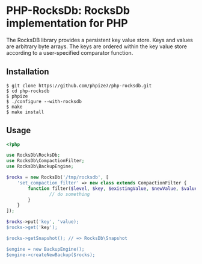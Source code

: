 # PHP-RocksDb: RocksDb implementation for PHP

The RocksDB library provides a persistent key value store. Keys and values are arbitrary byte arrays. The keys are ordered within the key value store according to a user-specified comparator function.

## Installation

	$ git clone https://github.com/phpize7/php-rocksdb.git
	$ cd php-rocksdb
	$ phpize
	$ ./configure --with-rocksdb
	$ make
	$ make install

## Usage
````php
<?php

use RocksDb\RocksDb;
use RocksDb\CompactionFilter;
use RocksDb\BackupEngine;

$rocks = new RocksDb('/tmp/rocksdb', [
	'set_compaction_filter' => new class extends CompactionFilter {
	   	function filter($level, $key, $existingValue, $newValue, $valueChanged) {
				// do something
		}
	}
]);

$rocks->put('key', 'value);
$rocks->get('key');

$rocks->getSnapshot(); // => RocksDb\Snapshot

$engine = new BackupEngine();
$engine->createNewBackup($rocks);
````
